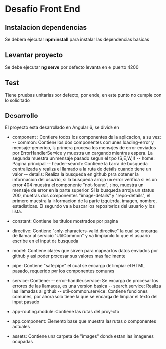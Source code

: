 # Desafío Front End

## Instalacion dependencias

Se debera ejecutar **npm install** para instalar las dependencias basicas

## Levantar proyecto

Se debe ejecutar **ng serve** por defecto levanta en el puerto 4200

## Test

Tiene pruebas unitarias por defecto, por ende, en este punto no cumple con lo solicitado

## Desarrollo

El proyecto esta desarrollado en Angular 6, se divide en

- component : Contiene todos los componentes de la aplicacion, a su vez:
--   common: Contiene los dos componentes comunes loading-error y mensaje-generico, la primera procesa los mensajes de error enviados por ErrorHandlerService y muestra un cargando mientras espera. La segunda muestra un mensaje pasado segun el tipo (S,E,W,I)
-- home: Pagina principal
-- header-search: Contiene la barra de busqueda centralizada y realiza el llamado a la ruta de details cuando tiene un valor
-- details: Realiza la busqueda en github para obtener la informacion del usuario, si la busqueda arroja un error verifica si es un error 404 muestra el componente "not-found", sino, muestra un mensaje de error en la parte superior. Si la busqueda arroja un status 200, muetras dos componentes "image-details" y "repo-details", el primero muestra la informacion de la parte izquierda, imagen, nombre, estadisticas. El segundo va a buscar los repositorios del usuario y los lista.

- constant: Contiene los titulos mostrados por pagina

- directive: Contiene "only-characters-valid.directive" la cual se encarga de llamar al servicio "UtilCommon" y va limpiando lo que el usuario escribe en el input de busqueda

- model: Contiene clases que sirven para mapear los datos enviados por github y asi poder procesar sus valores mas facilmente

- pipe: Contiene "safe.pipe" el cual se encarga de limpiar el HTML pasado, requerido por los componentes comunes

- service: Contiene:
-- error-handler.service: Se encarga de procesar los errores de las llamadas, es una version basica
-- search.service: Realiza las llamadas al github
-- util-common.service: Contiene funciones comunes, por ahora solo tiene la que se encarga de limpiar el texto del input pasado

- app-routing.module: Contiene las rutas del proyecto

- app.component: Elemento base que muestra las rutas o componentes actuales

- assets: Contiene una carpeta de "images" donde estan las imagenes ocupadas
